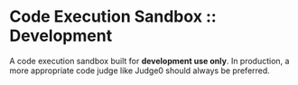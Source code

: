 # Code Execution Sandbox :: Development

A code execution sandbox built for **development use only**. In production, a more appropriate code judge like Judge0 should always be preferred.